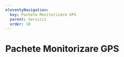 ```yaml
---
eleventyNavigation:
  key: Pachete Monitorizare GPS
  parent: Servicii
  order: 10
---
```


# Pachete Monitorizare GPS
